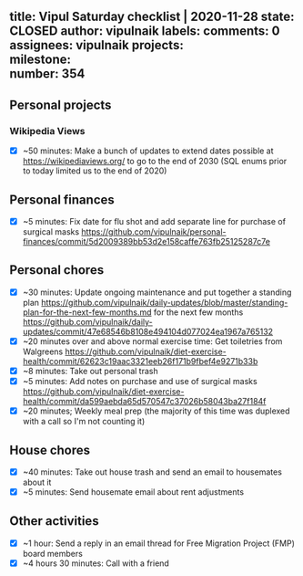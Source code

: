 title:	Vipul Saturday checklist | 2020-11-28
state:	CLOSED
author:	vipulnaik
labels:	
comments:	0
assignees:	vipulnaik
projects:	
milestone:	
number:	354
--
## Personal projects

### Wikipedia Views

- [x] ~50 minutes: Make a bunch of updates to extend dates possible at https://wikipediaviews.org/ to go to the end of 2030 (SQL enums prior to today limited us to the end of 2020)

## Personal finances

- [x] ~5 minutes: Fix date for flu shot and add separate line for purchase of surgical masks https://github.com/vipulnaik/personal-finances/commit/5d2009389bb53d2e158caffe763fb25125287c7e

## Personal chores

- [x] ~30 minutes: Update ongoing maintenance and put together a standing plan https://github.com/vipulnaik/daily-updates/blob/master/standing-plan-for-the-next-few-months.md for the next few months https://github.com/vipulnaik/daily-updates/commit/47e68546b8108e494104d077024ea1967a765132
- [x] ~20 minutes over and above normal exercise time: Get toiletries from Walgreens https://github.com/vipulnaik/diet-exercise-health/commit/62623c19aac3321eeb26f171b9fbef4e9271b33b
- [x] ~8 minutes: Take out personal trash
- [x] ~5 minutes: Add notes on purchase and use of surgical masks https://github.com/vipulnaik/diet-exercise-health/commit/da599aebda65d570547c37026b58043ba27f184f
- [x] ~20 minutes; Weekly meal prep (the majority of this time was duplexed with a call so I'm not counting it)

## House chores

- [x] ~40 minutes: Take out house trash and send an email to housemates about it
- [x] ~5 minutes: Send housemate email about rent adjustments

## Other activities

- [x] ~1 hour: Send a reply in an email thread for Free Migration Project (FMP) board members
- [x] ~4 hours 30 minutes: Call with a friend
